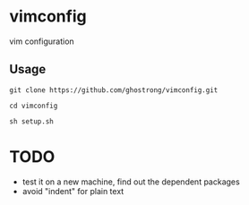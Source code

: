vimconfig
=========

vim configuration


## Usage

```
git clone https://github.com/ghostrong/vimconfig.git

cd vimconfig

sh setup.sh
```


# TODO

* test it on a new machine, find out the dependent packages
* avoid "indent" for plain text
